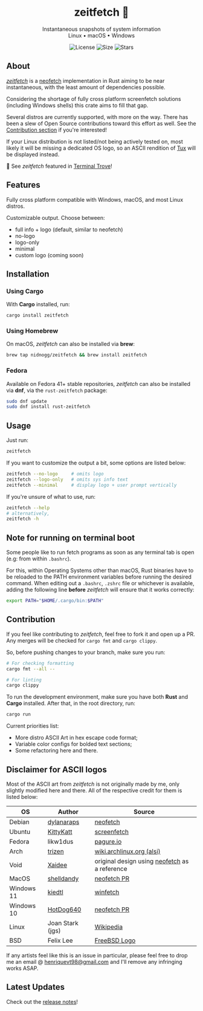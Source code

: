 <div align="center">
<h1> zeitfetch 📸 </h1>

Instantaneous snapshots of system information <br />
Linux • macOS • Windows <br />

![License](https://img.shields.io/github/license/nidnogg/zeitfetch?style=for-the-badge)
![Size](https://img.shields.io/github/repo-size/nidnogg/zeitfetch?color=orange&logo=rust&style=for-the-badge)
![Stars](https://img.shields.io/github/stars/nidnogg/zeitfetch?color=red&style=for-the-badge)
</div>

## About

[_zeitfetch_](https://crates.io/crates/zeitfetch) is a [neofetch](https://github.com/dylanaraps/neofetch) implementation in Rust aiming to be near instantaneous, with the least amount of dependencies possible.

Considering the shortage of fully cross platform screenfetch solutions (including Windows shells) this crate aims to fill that gap.

Several distros are currently supported, with more on the way. There has been a slew of Open Source contributions toward this effort as well. See the [Contribution section](#contribution) if you're interested!

If your Linux distribution is not listed/not being actively tested on, most likely it will be missing a dedicated OS logo, so an ASCII rendition of [Tux](https://en.wikipedia.org/wiki/Tux_(mascot)) will be displayed instead.

:newspaper: See _zeitfetch_ featured in [Terminal Trove](https://terminaltrove.com/zeitfetch/)!

## Features

Fully cross platform compatible with Windows, macOS, and most Linux distros.

Customizable output. Choose between:
- full info + logo (default, similar to neofetch)
- no-logo
- logo-only
- minimal
- custom logo (coming soon)

## Installation

### Using Cargo

With **Cargo** installed, run:

```bash
cargo install zeitfetch
```
### Using Homebrew
On macOS, *zeitfetch* can also be installed via **brew**:

```bash
brew tap nidnogg/zeitfetch && brew install zeitfetch
```

### Fedora
Available on Fedora 41+ stable repositories, *zeitfetch* can also be installed via **dnf**, via the `rust-zeitfetch` package:
```bash
sudo dnf update
sudo dnf install rust-zeitfetch
```

## Usage
Just run:
```bash
zeitfetch
```

If you want to customize the output a bit, some options are listed below:
```bash
zeitfetch --no-logo     # omits logo
zeitfetch --logo-only   # omits sys info text
zeitfetch --minimal     # display logo + user prompt vertically
```

If you're unsure of what to use, run:
```bash
zeitfetch --help
# alternatively,
zeitfetch -h
```
## Note for running on terminal boot

 Some people like to run fetch programs as soon as any terminal tab is open (e.g: from within `.bashrc`).

 For this, within Operating Systems other than macOS, Rust binaries have to be reloaded to the PATH environment variables before running the desired command. When editing out a `.bashrc`, `.zshrc` file or whichever is available, adding the following line **before** _zeitfetch_ will ensure that it works correctly:

 ```bash
export PATH="$HOME/.cargo/bin:$PATH"
```
## Contribution

If you feel like contributing to _zeitfetch_, feel free to fork it and open up a PR. Any merges will be checked for `cargo fmt` and `cargo clippy`.

So, before pushing changes to your branch, make sure you run:
```bash
# For checking formatting
cargo fmt --all --

# For linting
cargo clippy

```

To run the development environment, make sure you have both **Rust** and **Cargo** installed.
After that, in the root directory, run:

```bash
cargo run
```

Current priorities list:
* More distro ASCII Art in hex escape code format;
* Variable color configs for bolded text sections;
* Some refactoring here and there.
## Disclaimer for ASCII logos

Most of the ASCII art from _zeitfetch_ is not originally made by me, only slightly modified here and there. All of the respective credit for them is listed below:

| OS | Author | Source
| --- | --- | --- |
| Debian | [dylanaraps](https://github.com/dylanaraps) | [neofetch](https://github.com/dylanaraps/neofetch) |
| Ubuntu | [KittyKatt](https://github.com/KittyKatt) | [screenfetch](https://github.com/KittyKatt/screenFetch) |
| Fedora | likw1dus | [pagure.io](https://pagure.io/design/issue/736) |
| Arch | [trizen](https://aur.archlinux.org/packages/alsi/) | [wiki.archlinux.org (alsi)](https://wiki.archlinux.org/title/ASCII_art) |
| Void | [Xaidee](https://github.com/Xaidee) | original design using [neofetch](https://github.com/dylanaraps/neofetch) as a reference |
| MacOS | [shelldandy](https://github.com/shelldandy) | [neofetch PR](https://github.com/dylanaraps/neofetch/issues/789) |
| Windows 11 | [kiedtl](https://github.com/kiedtl) | [winfetch](https://github.com/kiedtl/winfetch) |
| Windows 10 | [HotDog640](https://github.com/HotDog640) | [neofetch PR](https://github.com/dylanaraps/neofetch/issues/1466) |
| Linux | Joan Stark (jgs) | [Wikipedia](https://en.wikipedia.org/wiki/Joan_Stark) |
| BSD | Felix Lee | [FreeBSD Logo](https://en.wikipedia.org/wiki/BSD_Daemon#ASCII_image) |
If any artists feel like this is an issue in particular, please feel free to drop me an email @ [henriquevt98@gmail.com](mailto:henriquevt98@gmail.com) and I'll remove any infringing works ASAP.

## Latest Updates

Check out the [release notes](https://github.com/nidnogg/zeitfetch/releases)!
